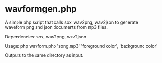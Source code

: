 # wavformgen.php
A simple php script that calls sox, wav2png, wav2json to generate waveform png and json documents from mp3 files.

Dependencies:  sox, wav2png, wav2json

Usage: php wavform.php 'song.mp3' 'foreground color', 'background color'

Outputs to the same directory as input.

